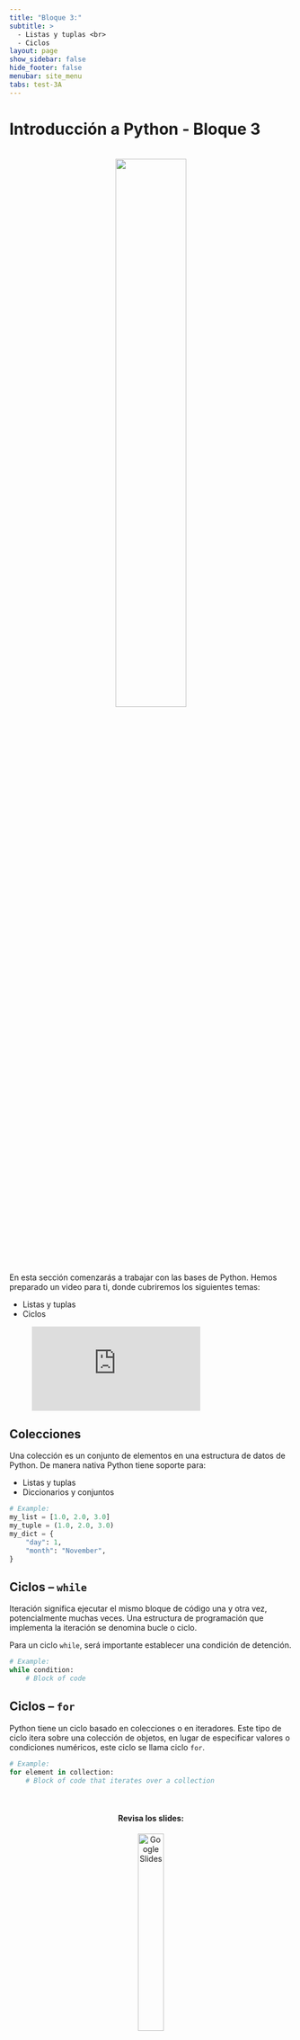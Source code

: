 ```yaml
---
title: "Bloque 3:"
subtitle: >
  - Listas y tuplas <br>
  - Ciclos
layout: page
show_sidebar: false
hide_footer: false
menubar: site_menu
tabs: test-3A
---
```


# Introducción a Python - Bloque 3

<br>
<center>
  <img width="50%" src="https://www.python.org/static/community_logos/python-logo-generic.svg">
</center>
<br>

En esta sección comenzarás a trabajar con las bases de Python. Hemos preparado un video para ti, donde cubriremos los siguientes temas:

- Listas y tuplas
- Ciclos

<figure class="image is-16by9">
  <iframe class="has-ratio" src="https://www.youtube.com/embed/xIbX_xWtPX8" frameborder="0" allow="accelerometer; autoplay; clipboard-write; encrypted-media; gyroscope; picture-in-picture" allowfullscreen></iframe>
</figure>

## Colecciones

Una colección es un conjunto de elementos en una estructura de datos de Python. De manera nativa Python tiene soporte para:
- Listas y tuplas
- Diccionarios y conjuntos

```python
# Example:
my_list = [1.0, 2.0, 3.0]
my_tuple = (1.0, 2.0, 3.0)
my_dict = {
    "day": 1,
    "month": "November",
}
```

## Ciclos – `while`

Iteración significa ejecutar el mismo bloque de código una y otra vez, potencialmente muchas veces. Una estructura de programación que implementa la iteración se denomina bucle o ciclo.

Para un ciclo `while`, será importante establecer una condición de detención.

```python
# Example:
while condition:
    # Block of code
```

## Ciclos – `for`

Python tiene un ciclo basado en colecciones o en iteradores. Este tipo de ciclo itera sobre una colección de objetos, en lugar de especificar valores o condiciones numéricos, este ciclo se llama ciclo `for`.

```python
# Example:
for element in collection:
    # Block of code that iterates over a collection
```


<center>
  <br>
  <h4>Revisa los slides:</h4>
  <a href="https://docs.google.com/presentation/d/e/2PACX-1vRBwP8Th2OBc_lzVnb6VPhnxCqd5PLNT7Hg8AGpxb_4ITxqeyUDoma7y_iE0Ky0mxX9VSLhX0ClbGFC/pub?start=false&loop=false&delayms=3000" target="_blank">
    <img width="30%" src="https://img.shields.io/static/v1?label=Slides&message=Google%20Slides&color=tomato" alt="Google Slides"/>
  </a>
  <br><br>
  <h4>Ejecuta el código:</h4>
  <a href="https://colab.research.google.com/github/futurelabmx/cdecmx/blob/main/A%20-%20Intro%20a%20Python.ipynb" target="_blank">
    <img width="30%" src="https://colab.research.google.com/assets/colab-badge.svg" alt="Open In Colab"/>
  </a>
</center>

<!-- Buttons -->
<br>
<div class="buttons has-addons is-centered">
  <a class="button is-outlined" href="{{ site.baseurl }}/bloque-2A/">◀︎ Anterior</a>
  <a class="button is-warning" href="{{ site.baseurl }}/test-3A/">📝 Realizar prueba del módulo</a>
  <a class="button is-outlined" href="{{ site.baseurl }}/bloque-4A/">Siguiente ▶︎</a>
</div>
